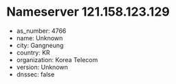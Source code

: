 # Nameserver 121.158.123.129

* as_number: 4766
* name: Unknown
* city: Gangneung
* country: KR
* organization: Korea Telecom
* version: Unknown
* dnssec: false
